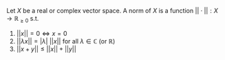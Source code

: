 Let $X$ be a real or complex vector space. A norm of $X$ is a function $||\cdot||:X\to \mathbb{R}_{\geq 0}$ s.t.
1. $||x||=0 \iff x=0$
2. $||\lambda x||=|\lambda|\ ||x||$ for all $\lambda \in \mathbb{C}$ (or $\mathbb{R}$)
3. $||x+y||\leq ||x||+||y||$
